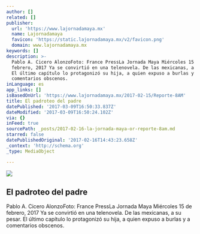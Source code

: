 ```yaml
---
author: []
related: []
publisher:
  url: 'https://www.lajornadamaya.mx'
  name: Lajornadamaya
  favicon: 'https://static.lajornadamaya.mx/v2/favicon.png'
  domain: www.lajornadamaya.mx
keywords: []
description: >-
  Pablo A. Cicero AlonzoFoto: France PressLa Jornada Maya Miércoles 15 de
  febrero, 2017 Ya se convirtió en una telenovela. De las mexicanas, a su pesar.
  El último capítulo lo protagonizó su hija, a quien expuso a burlas y a
  comentarios obscenos.
inLanguage: es
app_links: []
isBasedOnUrl: 'https://www.lajornadamaya.mx/2017-02-15/Reporte-8AM'
title: El padroteo del padre
datePublished: '2017-03-09T16:50:33.837Z'
dateModified: '2017-03-09T16:50:24.102Z'
via: {}
inFeed: true
sourcePath: _posts/2017-02-16-la-jornada-maya-or-reporte-8am.md
starred: false
datePublishedOriginal: '2017-02-16T14:43:23.658Z'
_context: 'http://schema.org'
_type: MediaObject

---
```

<article style=""><img src="https://img.lajornadamaya.mx/32/p1ab711757or_640-414-cover" /><h1>El padroteo del padre</h1><p>Pablo A. Cicero AlonzoFoto: France PressLa Jornada Maya Miércoles 15 de febrero, 2017 Ya se convirtió en una telenovela. De las mexicanas, a su pesar. El último capítulo lo protagonizó su hija, a quien expuso a burlas y a comentarios obscenos.</p></article>